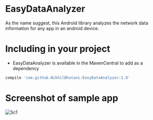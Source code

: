 # EasyDataAnalyzer

As the name suggest, this Android library analyzes the network data information for any app in an android device.

# Including in your project
- EasyDataAnalyzer is available in the MavenCentral to add as a dependency
```gradle
compile 'com.github.NikhilBhutani:EasyDataAnalyzer:1.0'
```

# Screenshot of sample app
![Sc1](https://github.com/NikhilBhutani/EasyDataAnalyzer/blob/master/device-2016-07-14-192534.png) 


